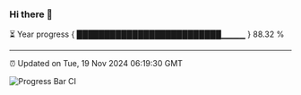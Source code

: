 ### Hi there 👋

⏳ Year progress { ██████████████████████████▁▁▁▁ } 88.32 %

---

⏰ Updated on Tue, 19 Nov 2024 06:19:30 GMT

![Progress Bar CI](https://github.com/liununu/liununu/workflows/Progress%20Bar%20CI/badge.svg)
